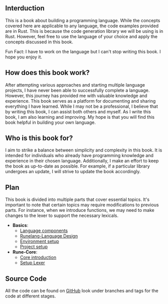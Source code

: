 ## Interduction

This is a book about building a programming language. While the concepts covered here are applicable to any language, the code examples provided are in Rust. This is because the code generation library we will be using is in Rust. However, feel free to use the language of your choice and apply the concepts discussed in this book.

Fun Fact: I have to work on the language but I can't stop writing this book. I hope you enjoy it.

## How does this book work?

After attempting various approaches and starting multiple language projects, I have never been able to successfully complete a language. However, this journey has provided me with valuable knowledge and experience. This book serves as a platform for documenting and sharing everything I have learned. While I may not be a professional, I believe that by writing this book, I can assist both others and myself. As I write this book, I am also learning and improving. My hope is that you will find this book helpful in building your own language.

## Who is this book for?

I aim to strike a balance between simplicity and complexity in this book. It is intended for individuals who already have programming knowledge and experience in their chosen language. Additionally, I make an effort to keep the book as up-to-date as possible. For example, if a particular library undergoes an update, I will strive to update the book accordingly.

## Plan

This book is divided into multiple parts that cover essential topics. It's important to note that certain topics may require modifications to previous parts. For instance, when we introduce functions, we may need to make changes to the lexer to support the necessary lexicals.

- **Basics**:
  - [Language components](basics/language-components.md)
  - [Runelang-Language Design](basics/Runelang-language-design.md)
  - [Environment setup](basics/environment-setup.md)
  - [Project setup](basics/project-setup.md)
- **Rune-Core**:
  - [Core introduction](rune-core/core-introduction.md)
  - [Setup Lexer](rune-core/setup-lexer.md)

## Source Code

All the code can be found on [GitHub](https://github.com/DevInSilence/Runelang) look under branches and tags for the code at different stages.
